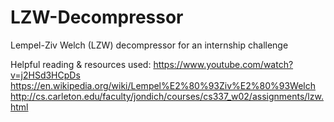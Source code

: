 # LZW-Decompressor
Lempel-Ziv Welch (LZW) decompressor for an internship challenge

Helpful reading & resources used:
https://www.youtube.com/watch?v=j2HSd3HCpDs
https://en.wikipedia.org/wiki/Lempel%E2%80%93Ziv%E2%80%93Welch
http://cs.carleton.edu/faculty/jondich/courses/cs337_w02/assignments/lzw.html

